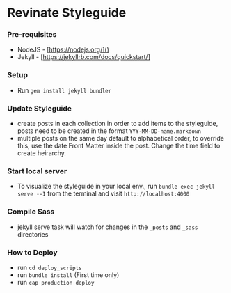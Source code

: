 # Revinate Styleguide

### Pre-requisites

- NodeJS - [https://nodejs.org/]()
- Jekyll - [https://jekyllrb.com/docs/quickstart/]

### Setup

- Run `gem install jekyll bundler`

### Update Styleguide

- create posts in each collection in order to add items to the styleguide, posts need to be created in the format `YYY-MM-DD-name.markdown`
- multiple posts on the same day default to alphabetical order, to override this, use the date Front Matter inside the post. Change the time field to create heirarchy. 

### Start local server

- To visualize the styleguide in your local env., run `bundle exec jekyll serve --I` from the terminal and visit `http://localhost:4000`

### Compile Sass
- jekyll serve task will watch for changes in the `_posts` and `_sass` directories

### How to Deploy
- run `cd deploy_scripts`
- run `bundle install` (First time only)
- run `cap production deploy`
